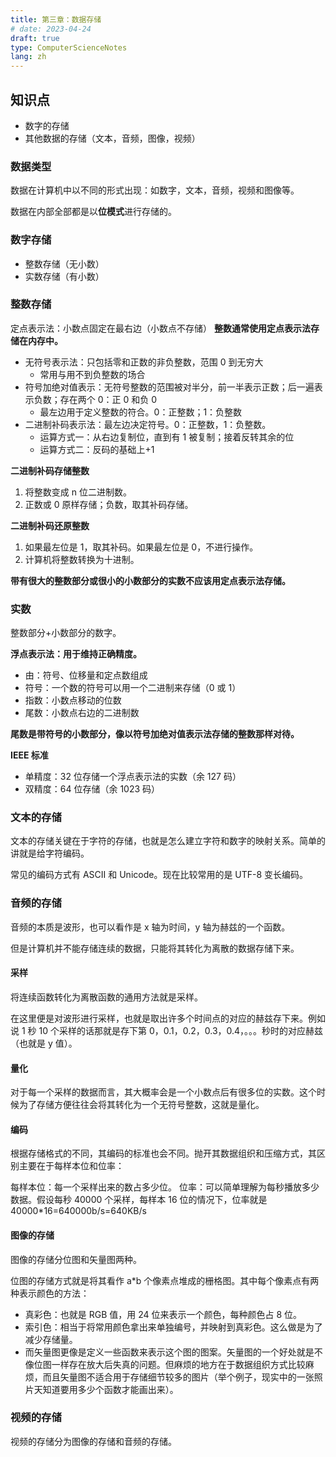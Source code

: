 ```yaml
---
title: 第三章：数据存储
# date: 2023-04-24
draft: true
type: ComputerScienceNotes
lang: zh
---
```


## 知识点

- 数字的存储
- 其他数据的存储（文本，音频，图像，视频）

### 数据类型

数据在计算机中以不同的形式出现：如数字，文本，音频，视频和图像等。

数据在内部全部都是以**位模式**进行存储的。

### 数字存储

- 整数存储（无小数）
- 实数存储（有小数）

### 整数存储

定点表示法：小数点固定在最右边（小数点不存储）
**整数通常使用定点表示法存储在内存中。**

- 无符号表示法：只包括零和正数的非负整数，范围 0 到无穷大
  - 常用与用不到负整数的场合
- 符号加绝对值表示：无符号整数的范围被对半分，前一半表示正数；后一遍表示负数；存在两个 0：正 0 和负 0
  - 最左边用于定义整数的符合。0：正整数；1：负整数
- 二进制补码表示法：最左边决定符号。0：正整数，1：负整数。
  - 运算方式一：从右边复制位，直到有 1 被复制；接着反转其余的位
  - 运算方式二：反码的基础上+1

**二进制补码存储整数**

1. 将整数变成 n 位二进制数。
2. 正数或 0 原样存储；负数，取其补码存储。

**二进制补码还原整数**

1. 如果最左位是 1，取其补码。如果最左位是 0，不进行操作。
2. 计算机将整数转换为十进制。

**带有很大的整数部分或很小的小数部分的实数不应该用定点表示法存储。**

### 实数

整数部分+小数部分的数字。

**浮点表示法：用于维持正确精度。**

- 由：符号、位移量和定点数组成
- 符号：一个数的符号可以用一个二进制来存储（0 或 1）
- 指数：小数点移动的位数
- 尾数：小数点右边的二进制数

**尾数是带符号的小数部分，像以符号加绝对值表示法存储的整数那样对待。**

**IEEE 标准**

- 单精度：32 位存储一个浮点表示法的实数（余 127 码）
- 双精度：64 位存储（余 1023 码）

### 文本的存储

文本的存储关键在于字符的存储，也就是怎么建立字符和数字的映射关系。简单的讲就是给字符编码。

常见的编码方式有 ASCII 和 Unicode。现在比较常用的是 UTF-8 变长编码。

### 音频的存储

音频的本质是波形，也可以看作是 x 轴为时间，y 轴为赫兹的一个函数。

但是计算机并不能存储连续的数据，只能将其转化为离散的数据存储下来。

#### 采样

将连续函数转化为离散函数的通用方法就是采样。

在这里便是对波形进行采样，也就是取出许多个时间点的对应的赫兹存下来。例如说 1 秒 10 个采样的话那就是存下第 0，0.1，0.2，0.3，0.4，。。。秒时的对应赫兹（也就是 y 值）。

#### 量化

对于每一个采样的数据而言，其大概率会是一个小数点后有很多位的实数。这个时候为了存储方便往往会将其转化为一个无符号整数，这就是量化。

#### 编码

根据存储格式的不同，其编码的标准也会不同。抛开其数据组织和压缩方式，其区别主要在于每样本位和位率：

每样本位：每一个采样出来的数占多少位。
位率：可以简单理解为每秒播放多少数据。假设每秒 40000 个采样，每样本 16 位的情况下，位率就是 40000\*16=640000b/s=640KB/s

#### 图像的存储

图像的存储分位图和矢量图两种。

位图的存储方式就是将其看作 a\*b 个像素点堆成的栅格图。其中每个像素点有两种表示颜色的方法：

- 真彩色：也就是 RGB 值，用 24 位来表示一个颜色，每种颜色占 8 位。
- 索引色：相当于将常用颜色拿出来单独编号，并映射到真彩色。这么做是为了减少存储量。
- 而矢量图更像是定义一些函数来表示这个图的图案。矢量图的一个好处就是不像位图一样存在放大后失真的问题。但麻烦的地方在于数据组织方式比较麻烦，而且矢量图不适合用于存储细节较多的图片（举个例子，现实中的一张照片天知道要用多少个函数才能画出来）。

### 视频的存储

视频的存储分为图像的存储和音频的存储。
